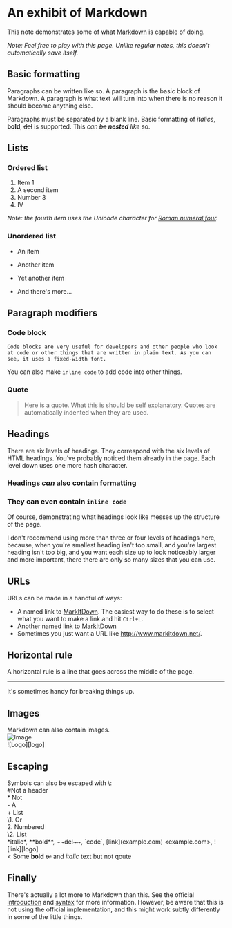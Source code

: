 # An exhibit of Markdown

This note demonstrates some of what [Markdown][1] is capable of doing.

*Note: Feel free to play with this page. Unlike regular notes, this doesn't automatically save itself.*

## Basic formatting

Paragraphs can be written like so. A paragraph is the basic block of Markdown. A paragraph is what text will turn into when there is no reason it should become anything else.

Paragraphs must be separated by a blank line. Basic formatting of *italics*, **bold**, ~~del~~ is supported. This _can ~~be~~ __nested__ like_ so.

## Lists

### Ordered list

1. Item 1
2. A second item
3. Number 3
4. Ⅳ

*Note: the fourth item uses the Unicode character for [Roman numeral four][2].*

### Unordered list

* An item
+ Another item
- Yet another item
* And there's more...

## Paragraph modifiers

### Code block

```
Code blocks are very useful for developers and other people who look at code or other things that are written in plain text. As you can see, it uses a fixed-width font.
```

You can also make `inline code` to add code into other things.

### Quote

> Here is a quote. What this is should be self explanatory. Quotes are automatically indented when they are used.

## Headings

There are six levels of headings. They correspond with the six levels of HTML headings. You've probably noticed them already in the page. Each level down uses one more hash character.

### Headings *can* also contain **formatting**

### They can even contain `inline code`

Of course, demonstrating what headings look like messes up the structure of the page.

I don't recommend using more than three or four levels of headings here, because, when you're smallest heading isn't too small, and you're largest heading isn't too big, and you want each size up to look noticeably larger and more important, there there are only so many sizes that you can use.

## URLs

URLs can be made in a handful of ways:

* A named link to [MarkItDown][3]. The easiest way to do these is to select what you want to make a link and hit `Ctrl+L`.
* Another named link to [MarkItDown](http://www.markitdown.net/)
* Sometimes you just want a URL like <http://www.markitdown.net/>.

## Horizontal rule

A horizontal rule is a line that goes across the middle of the page.

   ---   

It's sometimes handy for breaking things up.

## Images

Markdown can also contain images.  
![Image](https://s-media-cache-ak0.pinimg.com/736x/5b/a7/a1/5ba7a1c9d1200a43a4bd9c76bb76568a.jpg)  
![Logo][logo]

## Escaping

Symbols can also be escaped with \\:  
\#Not a header  
\* Not  
\- A  
\+ List  
\1. Or  
2\. Numbered  
\2\. List  
\*italic\*, \*\*bold\*\*, \~\~del\~\~, \`code\`, \[link](example.com) \<example.com>, \![link][logo]  
\< Some **bold** ~~or~~ and _italic_ text but not qoute

## Finally

There's actually a lot more to Markdown than this. See the official [introduction][4] and [syntax][5] for more information. However, be aware that this is not using the official implementation, and this might work subtly differently in some of the little things.


  [1]: http://daringfireball.net/projects/markdown/
  [2]: http://www.fileformat.info/info/unicode/char/2163/index.htm
  [3]: http://www.markitdown.net/
  [4]: http://daringfireball.net/projects/markdown/basics
  [5]: http://daringfireball.net/projects/markdown/syntax
  [\logo]: https://github.com/adam-p/markdown-here/raw/master/src/common/images/icon48.png
